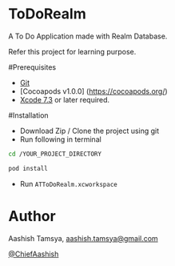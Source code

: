 # ToDoRealm
A To Do Application made with Realm Database.

Refer this project for learning purpose.

#Prerequisites

-   [Git](https://git-scm.com/downloads) 
-   [Cocoapods v1.0.0] (https://cocoapods.org/)
-   [Xcode 7.3](https://itunes.apple.com/in/app/xcode/id497799835?mt=12) or later required.


#Installation

-   Download Zip / Clone the project using git
-   Run following in terminal
```sh
cd /YOUR_PROJECT_DIRECTORY

pod install
```
-   Run ```ATToDoRealm.xcworkspace```


# Author

Aashish Tamsya, aashish.tamsya@gmail.com

[@ChiefAashish](https://twitter.com/chiefaashish)


